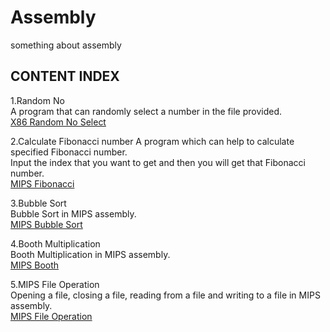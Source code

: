 # Assembly
something about assembly  
  
## CONTENT INDEX  
1.Random No  
A program that can randomly select a number in the file provided.  
[X86 Random No Select](https://github.com/Mionger/Assembly/blob/master/project/K.ASM "X86 Random No Select")  
  
2.Calculate Fibonacci number 
A program which can help to calculate specified Fibonacci number.  
Input the index that you want to get and then you will get that Fibonacci number.  
[MIPS Fibonacci](https://github.com/Mionger/Assembly/blob/master/homework/Fibonacci.asm "MIPS Fibonacci")  

3.Bubble Sort  
Bubble Sort in MIPS assembly.  
[MIPS Bubble Sort](https://github.com/Mionger/Assembly/blob/master/homework/BubbleSort.asm "MIPS Bubble Sort")  
  
4.Booth Multiplication  
Booth Multiplication in MIPS assembly.  
[MIPS Booth](https://github.com/Mionger/Assembly/blob/master/homework/Booth.asm "MIPS Booth")  
  
5.MIPS File Operation  
Opening a file, closing a file, reading from a file and writing to a file in MIPS assembly.  
[MIPS File Operation](https://github.com/Mionger/Assembly/blob/master/test/MIPSFileOperation.asm "MIPS File Operation")  
